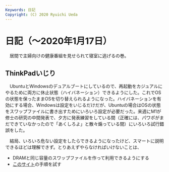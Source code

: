 ```yaml
---
Keywords: 日記
Copyright: (C) 2020 Ryuichi Ueda
---
```


# 日記（〜2020年1月17日） 

　居間で主婦向けの健康番組を見せられて寝室に逃げるの巻。

## ThinkPadいじり

　UbuntuとWindowsのデュアルブートにしているので、再起動をカジュアルにやるために両方に休止状態（ハイバネーション）できるようにした。これでOSの状態を保ったままOSを切り替えられるようになった。ハイバネーションを有効にする場合、Windowsは設定をいじるだけだが、Ubuntuの場合はOSの状態をスワップファイルに書き出すためにいろいろ設定が必要だった。来週にM1が修士の研究の中間発表で、夕方に発表練習をしている間（正確には、パワポがまだできていなかったので「あくしろよ」と散々煽っている間）にいろいろ試行錯誤をした。


　結局、いろいろ危ない設定をしたらできるようになったけど、スマートに説明できるほどは理解できず。とりあえずやらなければいけないことは、

* DRAMと同じ容量のスワップファイルを作って利用できるようにする
* [このサイト](https://askubuntu.com/questions/6769/hibernate-and-resume-from-a-swap-file)の手順を試す
